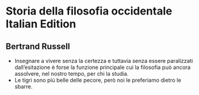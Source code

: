 # Storia della filosofia occidentale Italian Edition
## Bertrand Russell
- Insegnare a vivere senza la certezza e tuttavia senza essere paralizzati dall’esitazione è forse la funzione principale cui la filosofia può ancora assolvere, nel nostro tempo, per chi la studia.
- Le tigri sono più belle delle pecore, però noi le preferiamo dietro le sbarre.
